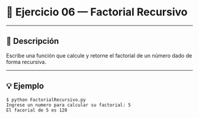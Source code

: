# 🧮 Ejercicio 06 — Factorial Recursivo

---

## 📌 Descripción


 Escribe una función que calcule y retorne el factorial de un número dado de forma recursiva.



---

## 💡 Ejemplo

    
    $ python FactorialRecursivo.py
    Ingrese un numero para calcular su factorial: 5
    El facorial de 5 es 120 